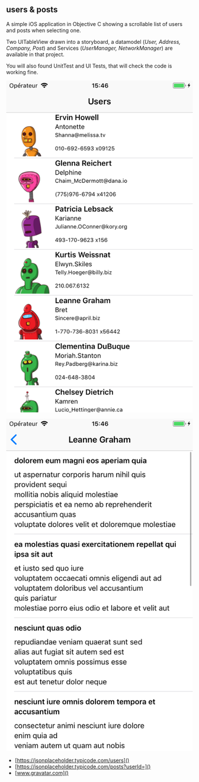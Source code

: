 ## users & posts
A simple iOS application in Objective C showing a scrollable list of users and posts when selecting one.

Two UITableView drawn into a storyboard, a datamodel (*User, Address, Company, Post*) and Services (*UserManager, NetworkManager*) are available in that project.

You will also found UnitTest and UI Tests, that will check the code is working fine.

![User list](https://github.com/simpleg/users-posts/raw/master/screenshots/user_list.png)

![User posts](https://github.com/simpleg/users-posts/raw/master/screenshots/user_post.png)



* [https://jsonplaceholder.typicode.com/users]()
* [https://jsonplaceholder.typicode.com/posts?userId=]()
* [www.gravatar.com]()
